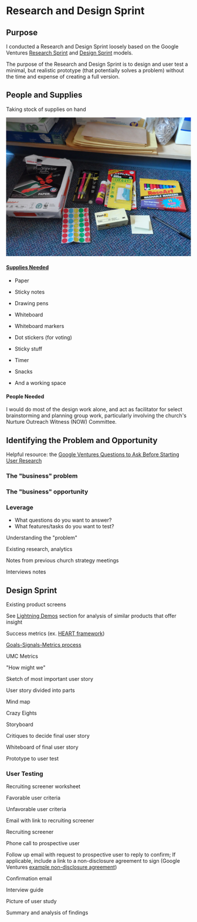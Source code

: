 # Research and Design Sprint

## Purpose
I conducted a Research and Design Sprint loosely based on the Google Ventures [Research Sprint](http://www.gv.com/lib/the-gv-research-sprint-a-4-day-process-for-answering-important-startup-questions) and [Design Sprint](http://www.gv.com/sprint) models. 

The purpose of the Research and Design Sprint is to design and user test a minimal, but realistic prototype (that potentially solves a problem) without the time and expense of creating a full version. 

## People and Supplies
Taking stock of supplies on hand

![](design-sprint/supply-cabinet.jpg)

#### [Supplies Needed](http://amzn.com/lm/RS9AYY6BTLDCM)
* Paper
* Sticky notes 
* Drawing pens 
* Whiteboard
* Whiteboard markers
* Dot stickers (for voting)
* Sticky stuff
* Timer 
* Snacks 

* And a working space

#### People Needed

I would do most of the design work alone, and act as facilitator for select brainstorming and planning group work, particularly involving the church's Nurture Outreach Witness (NOW) Committee. 

## Identifying the Problem and Opportunity

Helpful resource: the [Google Ventures Questions to Ask Before Starting User Research](http://www.gv.com/lib/questions-to-ask-before-starting-user-research) 

### The "business" problem

### The "business" opportunity
 
### Leverage

* What questions do you want to answer?
* What features/tasks do you want to test?

Understanding the "problem"

Existing research, analytics

Notes from previous church strategy meetings

Interviews notes

## Design Sprint

Existing product screens

See [Lightning Demos](lightning_demos.md) section for analysis of similar products that offer insight

Success metrics (ex. [HEART framework](https://www.gv.com/lib/how-to-choose-the-right-ux-metrics-for-your-product))

[Goals-Signals-Metrics process](https://www.gv.com/lib/how-to-choose-the-right-ux-metrics-for-your-product)

UMC Metrics

"How might we"

Sketch of most important user story

User story divided into parts

Mind map 

Crazy Eights 

Storyboard 

Critiques to decide final user story

Whiteboard of final user story 

Prototype to user test

### User Testing

Recruiting screener worksheet

Favorable user criteria 

Unfavorable user criteria

Email with link to recruiting screener

Recruiting screener

Phone call to prospective user

Follow up email with request to prospective user to reply to confirm; If applicable, include a link to a non-disclosure agreement to sign (Google Ventures [example non-disclosure agreement](http://www.gv.com/wp-content/uploads/2014/07/Google-Ventures-Research-Sprint-Sample-NDA.pdf))

Confirmation email

Interview guide

Picture of user study

Summary and analysis of findings





